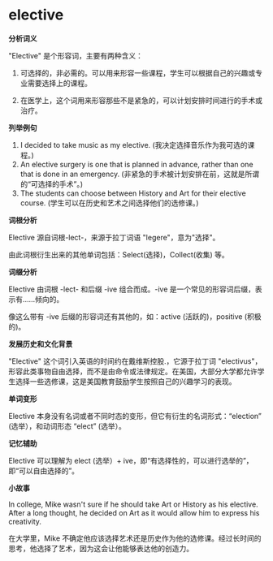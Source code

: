 # elective

**分析词义**

  

"Elective" 是个形容词，主要有两种含义：

  

1.  可选择的，非必需的。可以用来形容一些课程，学生可以根据自己的兴趣或专业需要选择上的课程。
    
      
    
2.  在医学上，这个词用来形容那些不是紧急的，可以计划安排时间进行的手术或治疗。
    
      
    

  

**列举例句**

  

1.  I decided to take music as my elective. (我决定选择音乐作为我可选的课程。)
2.  An elective surgery is one that is planned in advance, rather than one that is done in an emergency. (非紧急的手术被计划安排在前，这就是所谓的“可选择的手术”。)
3.  The students can choose between History and Art for their elective course. (学生可以在历史和艺术之间选择他们的选修课。)

  

**词根分析**

  

Elective 源自词根-lect-，来源于拉丁词语 "legere"，意为"选择"。

  

由此词根衍生出来的其他单词包括：Select(选择)，Collect(收集) 等。

  

**词缀分析**

  

Elective 由词根 -lect- 和后缀 -ive 组合而成。-ive 是一个常见的形容词后缀，表示有……倾向的。

  

像这么带有 -ive 后缀的形容词还有其他的，如：active (活跃的)，positive (积极的)。

  

**发展历史和文化背景**

  

"Elective" 这个词引入英语的时间约在戴维斯控股.，它源于拉丁词 "electivus"，形容此类事物自由选择，而不是由命令或法律规定。在美国，大部分大学都允许学生选择一些选修课，这是美国教育鼓励学生按照自己的兴趣学习的表现。

  

**单词变形**

  

Elective 本身没有名词或者不同时态的变形，但它有衍生的名词形式：“election” (选举），和动词形态 “elect” (选举）。

  

**记忆辅助**

  

Elective 可以理解为 elect (选举）+ ive，即“有选择性的，可以进行选举的”，即“可以自由选择的”。

  

**小故事**

  

In college, Mike wasn't sure if he should take Art or History as his elective. After a long thought, he decided on Art as it would allow him to express his creativity.

  

在大学里，Mike 不确定他应该选择艺术还是历史作为他的选修课。经过长时间的思考，他选择了艺术，因为这会让他能够表达他的创造力。

